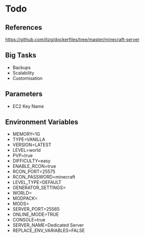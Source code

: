 # Todo

## References

https://github.com/itzg/dockerfiles/tree/master/minecraft-server

## Big Tasks

- Backups
- Scalability
- Customisation

## Parameters

- EC2 Key Name

## Environment Variables

- MEMORY=1G
- TYPE=VANILLA
- VERSION=LATEST
- LEVEL=world
- PVP=true
- DIFFICULTY=easy
- ENABLE_RCON=true
- RCON_PORT=25575
- RCON_PASSWORD=minecraft
- LEVEL_TYPE=DEFAULT
- GENERATOR_SETTINGS=
- WORLD=
- MODPACK=
- MODS=
- SERVER_PORT=25565
- ONLINE_MODE=TRUE
- CONSOLE=true
- SERVER_NAME=Dedicated Server
- REPLACE_ENV_VARIABLES=FALSE
